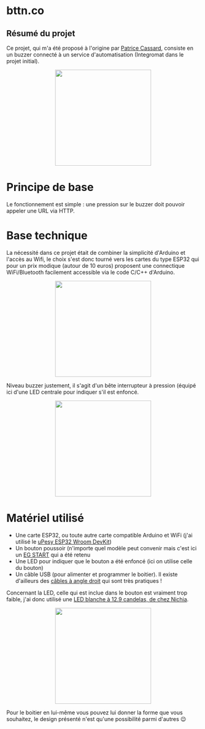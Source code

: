 # bttn.co

## Résumé du projet

Ce projet, qui m'a été proposé à l'origine par [Patrice Cassard](https://twitter.com/patricecassard), consiste en un buzzer connecté à un service d'automatisation (Integromat dans le projet initial).

<p align="center">
  <img width="250" src="https://user-images.githubusercontent.com/1282106/150687162-1c86d744-36c9-4954-873b-d6a903c10d4a.png">
</p>

# Principe de base
Le fonctionnement est simple : une pression sur le buzzer doit pouvoir appeler une URL via HTTP.

# Base technique
La nécessité dans ce projet était de combiner la simplicité d'Arduino et l'accès au Wifi, le choix s'est donc tourné vers les cartes du type ESP32 qui pour un prix modique (autour de 10 euros) proposent une connectique WiFi/Bluetooth facilement accessible via le code C/C++ d'Arduino.
<p align="center">
  <img width="250" src="https://user-images.githubusercontent.com/1282106/150687652-98054109-703c-446a-b6bb-629b0d94848b.jpg">
</p>

Niveau buzzer justement, il s'agit d'un bête interrupteur à pression (équipé ici d'une LED centrale pour indiquer s'il est enfoncé.
<p align="center">
  <img width="250" src="https://user-images.githubusercontent.com/1282106/150687574-f4285a2e-aab3-4846-b5ea-991c0c15df6e.jpg">
</p>

# Matériel utilisé
- Une carte ESP32, ou toute autre carte compatible Arduino et WiFi (j'ai utilisé le [uPesy ESP32 Wroom DevKit](https://upesy.com/products/upesy-esp32-wroom-devkit-board))
- Un bouton poussoir (n'importe quel modèle peut convenir mais c'est ici un [EG START](https://www.amazon.fr/gp/product/B01MSNXLN0/) qui a été retenu
- Une LED pour indiquer que le bouton a été enfoncé (ici on utilise celle du bouton)
- Un câble USB (pour alimenter et programmer le boitier). Il existe d'ailleurs des [câbles à angle droit](https://www.amazon.fr/gp/product/B071YMDNQN) qui sont très pratiques !

Concernant la LED, celle qui est inclue dans le bouton est vraiment trop faible, j'ai donc utilisé une [LED blanche à 12.9 candelas, de chez Nichia](https://fr.rs-online.com/web/p/led/7133942).
<p align="center">
  <img width="250" src="https://user-images.githubusercontent.com/1282106/150688128-fbac1c43-a632-424c-971c-7bf3bb4adf4f.png">
</p>

Pour le boitier en lui-même vous pouvez lui donner la forme que vous souhaitez, le design présenté n'est qu'une possibilité parmi d'autres 😉
